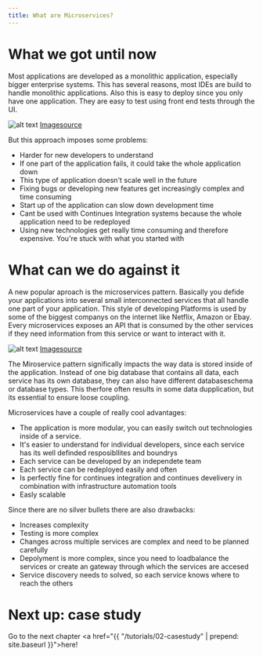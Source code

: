 ```yaml
---
title: What are Microservices?
---
```


# What we got until now
Most applications are developed as a monolithic application, especially bigger enterprise systems. This has several reasons, most IDEs are build to handle monolithic applications. Also this is easy to deploy since you only have one application. They are easy to test using front end tests through the UI.

![alt text](http://bits.citrusbyte.com/images/posts/2015-08-24-microservices-monolith.png "Monolithc Application")
[Imagesource](http://bits.citrusbyte.com/images/posts/2015-08-24-microservices-monolith.png)

But this approach imposes some problems:

- Harder for new developers to understand
- If one part of the application fails, it could take the whole application down
- This type of application doesn't scale well in the future
- Fixing bugs or developing new features get increasingly complex and time consuming
- Start up of the application can slow down development time
- Cant be used with Continues Integration systems because the whole application need to be redeployed
- Using new technologies get really time consuming and therefore expensive. You're stuck with what you started with


# What can we do against it
A new popular aproach is the microservices pattern. Basically you defide your applications into several small interconnected services that all handle one part of your application. This style of developing Platforms is used by some of the biggest companys on the internet like Netflix, Amazon or Ebay. Every microservices exposes an API that is consumed by the other services if they need information from this service or want to interact with it.

![alt text](http://bits.citrusbyte.com/images/posts/2015-08-24-microservices-architecture.png "Microservice Application")
[Imagesource](http://bits.citrusbyte.com/images/posts/2015-08-24-microservices-architecture.png)

The Miroservice pattern significally impacts the way data is stored inside of the application. Instead of one big database that contains all data, each service has its own database, they can also have different databaseschema or database types. This therfore often results in some data dupplication, but its essential to ensure loose coupling.

Microservices have a couple of really cool advantages:

- The application is more modular, you can easily switch out technologies inside of a service.
- It's easier to understand for individual developers, since each service has its well definded resposibllites and boundrys
- Each service can be developed by an independete team
- Each service can be redeployed easily and often
- Is perfectly fine for continues integration and continues develivery in combination with infrastructure automation tools
- Easly scalable


Since there are no silver bullets there are also drawbacks:

- Increases complexity
- Testing is more complex
- Changes across multiple services are complex and need to be planned carefully
- Depolyment is more complex, since you need to loadbalance the services or create an gateway through which the services are accesed
- Service discovery needs to solved, so each service knows where to reach the others

# Next up: case study

Go to the next chapter <a href="{{ "/tutorials/02-casestudy" | prepend: site.baseurl }}">here</a>!
